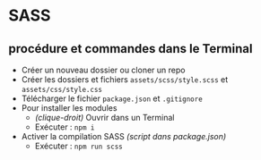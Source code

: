 # SASS
## procédure et commandes dans le Terminal
- Créer un nouveau dossier ou cloner un repo
- Créer les dossiers et fichiers `assets/scss/style.scss` et `assets/css/style.css`
- Télécharger le fichier `package.json` et `.gitignore`
- Pour installer les modules
  - *(clique-droit)* Ouvrir dans un Terminal
  - Exécuter : `npm i`
- Activer la compilation SASS *(script dans package.json)*
  - Exécuter : `npm run scss`
